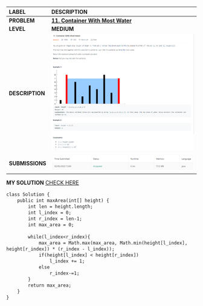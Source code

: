 | LABEL | DESCRIPTION |
| :---        |    :---   |
| **PROBLEM** | **[11. Container With Most Water](https://leetcode.com/problems/container-with-most-water)** |
| **LEVEL** | **MEDIUM** |
| **DESCRIPTION** | ![Problem Description](./assets/problem.png) |
| **SUBMISSIONS** | ![Submission Details](./assets/submission.png) |

**MY SOLUTION** [CHECK HERE](https://leetcode.com/submissions/detail/634836601/)
```
class Solution {
    public int maxArea(int[] height) {
        int len = height.length;
        int l_index = 0;
        int r_index = len-1;
        int max_area = 0;
        
        while(l_index<r_index){
            max_area = Math.max(max_area, Math.min(height[l_index], height[r_index]) * (r_index - l_index));
            if(height[l_index] < height[r_index])
                l_index += 1;
            else
                r_index-=1;
        }
        return max_area;
    }
}
```

